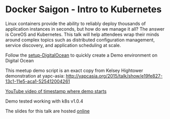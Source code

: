 # Docker Saigon - Intro to Kubernetes

Linux containers provide the ability to reliably deploy thousands of application instances in seconds, but how do we manage it all? The answer is CoreOS and Kubernetes. This talk will help attendees wrap their minds around complex topics such as distributed configuration management, service discovery, and application scheduling at scale.

Follow the [setup-DigitalOcean](setup-DigitalOcean/README.md) to quickly create a Demo environment on Digital Ocean

This meetup demo script is an exact copy from Kelsey Hightower demonstration at yapc-asia:
http://yapcasia.org/2015/talk/show/e19fe827-13c1-11e5-aca1-525412004261

[YouTube video of timestamp where demo starts](https://www.youtube.com/watch?v=-8aUxpVrD40&feature=youtu.be&t=972)

Demo tested working with k8s v1.0.4

The slides for this talk are hosted [online](https://goo.gl/lqmklR)
